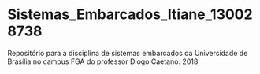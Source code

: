 # Sistemas_Embarcados_Itiane_130028738
Repositório para a disciplina de sistemas embarcados da Universidade de Brasília no campus FGA do professor Diogo Caetano. 2018
